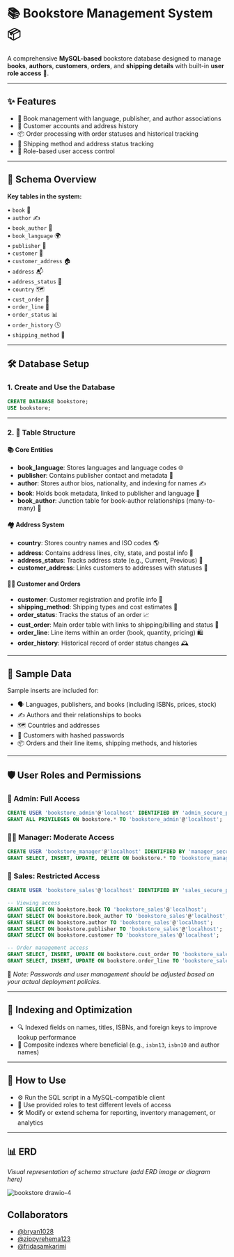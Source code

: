 # 📚 Bookstore Management System 📦

A comprehensive **MySQL-based** bookstore database designed to manage **books**, **authors**, **customers**, **orders**, and **shipping details** with built-in **user role access** 🔐.

---

## ✨ Features

- 📖 Book management with language, publisher, and author associations  
- 👤 Customer accounts and address history  
- 📦 Order processing with order statuses and historical tracking  
- 🚚 Shipping method and address status tracking  
- 🔐 Role-based user access control  

---

## 🧩 Schema Overview

**Key tables in the system:**

• `book` 📘  
• `author` ✍️  
• `book_author` 🤝  
• `book_language` 🌍  
• `publisher` 🏢  
• `customer` 👥  
• `customer_address` 🏠  
• `address` 📬  
• `address_status` 🔄  
• `country` 🗺️  
• `cust_order` 📑  
• `order_line` 🛒  
• `order_status` 📊  
• `order_history` 🕓  
• `shipping_method` 🚚  

---

## 🛠️ Database Setup

### 1. Create and Use the Database

```sql
CREATE DATABASE bookstore;  
USE bookstore;
```

---

### 2. 🧱 Table Structure

#### 📚 Core Entities

- **book_language**: Stores languages and language codes 🌐  
- **publisher**: Contains publisher contact and metadata 🏢  
- **author**: Stores author bios, nationality, and indexing for names ✍️  
- **book**: Holds book metadata, linked to publisher and language 📖  
- **book_author**: Junction table for book-author relationships (many-to-many) 🔗  

#### 🏘️ Address System

- **country**: Stores country names and ISO codes 🌎  
- **address**: Contains address lines, city, state, and postal info 📮  
- **address_status**: Tracks address state (e.g., Current, Previous) 🔄  
- **customer_address**: Links customers to addresses with statuses 📌  

#### 🧑‍💼 Customer and Orders

- **customer**: Customer registration and profile info 👤  
- **shipping_method**: Shipping types and cost estimates 🚛  
- **order_status**: Tracks the status of an order 📈  
- **cust_order**: Main order table with links to shipping/billing and status 📄  
- **order_line**: Line items within an order (book, quantity, pricing) 🛍️  
- **order_history**: Historical record of order status changes 🕰️  

---

## 🧪 Sample Data

Sample inserts are included for:

- 🗣️ Languages, publishers, and books (including ISBNs, prices, stock)  
- ✍️ Authors and their relationships to books  
- 🗺️ Countries and addresses  
- 👥 Customers with hashed passwords  
- 📦 Orders and their line items, shipping methods, and histories  

---

## 🛡️ User Roles and Permissions

### 👑 Admin: Full Access  
```sql
CREATE USER 'bookstore_admin'@'localhost' IDENTIFIED BY 'admin_secure_password';  
GRANT ALL PRIVILEGES ON bookstore.* TO 'bookstore_admin'@'localhost';
```

### 🧑‍💼 Manager: Moderate Access  
```sql
CREATE USER 'bookstore_manager'@'localhost' IDENTIFIED BY 'manager_secure_password';  
GRANT SELECT, INSERT, UPDATE, DELETE ON bookstore.* TO 'bookstore_manager'@'localhost';
```

### 💼 Sales: Restricted Access  
```sql
CREATE USER 'bookstore_sales'@'localhost' IDENTIFIED BY 'sales_secure_password';

-- Viewing access
GRANT SELECT ON bookstore.book TO 'bookstore_sales'@'localhost';  
GRANT SELECT ON bookstore.book_author TO 'bookstore_sales'@'localhost';  
GRANT SELECT ON bookstore.author TO 'bookstore_sales'@'localhost';  
GRANT SELECT ON bookstore.publisher TO 'bookstore_sales'@'localhost';  
GRANT SELECT ON bookstore.customer TO 'bookstore_sales'@'localhost';

-- Order management access
GRANT SELECT, INSERT, UPDATE ON bookstore.cust_order TO 'bookstore_sales'@'localhost';  
GRANT SELECT, INSERT, UPDATE ON bookstore.order_line TO 'bookstore_sales'@'localhost';
```

📝 *Note: Passwords and user management should be adjusted based on your actual deployment policies.*

---

## 🚀 Indexing and Optimization

- 🔍 Indexed fields on names, titles, ISBNs, and foreign keys to improve lookup performance  
- 🧮 Composite indexes where beneficial (e.g., `isbn13`, `isbn10` and author names)  

---

## 🧪 How to Use

- ⚙️ Run the SQL script in a MySQL-compatible client  
- 🧪 Use provided roles to test different levels of access  
- 🛠️ Modify or extend schema for reporting, inventory management, or analytics  

---

## 📊 ERD  
*Visual representation of schema structure (add ERD image or diagram here)*  


![bookstore drawio-4](https://github.com/user-attachments/assets/d08d25ab-c415-4af7-84cd-ebe85bd0e4d7)


## Collaborators

- [@bryan1028](https://github.com/bryan1028) 
- [@zippyrehema123](https://github.com/zippyrehema123) 
- [@fridasamkarimi](https://github.com/fridasamkarimi)


